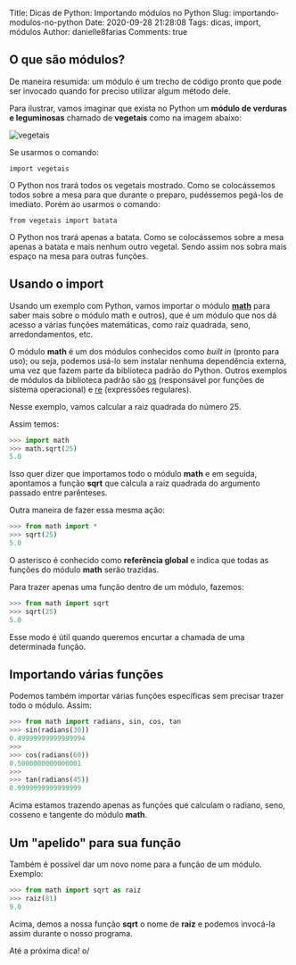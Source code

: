 Title: Dicas de Python: Importando módulos no Python
Slug: importando-modulos-no-python
Date: 2020-09-28 21:28:08
Tags: dicas, import, módulos
Author: danielle8farias
Comments: true



## O que são módulos?

De maneira resumida: um módulo é um trecho de código pronto que pode ser invocado quando for preciso utilizar algum método dele.

Para ilustrar, vamos imaginar que exista no Python um **módulo de verduras e leguminosas** chamado de **vegetais** como na imagem abaixo:

![vegetais]({filename}/images/vegetable.jpg)

Se usarmos o comando:

```
import vegetais
```

O Python nos trará todos os vegetais mostrado. Como se colocássemos todos sobre a mesa para que durante o preparo, pudéssemos pegá-los de imediato. Porém ao usarmos o comando:

```
from vegetais import batata
```

O Python nos trará apenas a batata. Como se colocássemos sobre a mesa apenas a batata e mais nenhum outro vegetal. Sendo assim nos sobra mais espaço na mesa para outras funções.

## Usando o import

Usando um exemplo com Python, vamos importar o módulo [**math**](https://docs.python.org/pt-br/3/library/math.html?highlight=math#module-math) para saber mais sobre o módulo math e outros), que é um módulo que nos dá acesso a várias funções matemáticas, como raiz quadrada, seno, arredondamentos, etc. 

O módulo **math** é um dos módulos conhecidos como *built in* (pronto para uso); ou seja, podemos usá-lo sem instalar nenhuma dependência externa, uma vez que fazem parte da biblioteca padrão do Python. Outros exemplos de módulos da biblioteca padrão são [os](https://docs.python.org/pt-br/3/library/os.html) (responsável por funções de sistema operacional) e [re](https://docs.python.org/pt-br/3/library/re.html) (expressões regulares).

Nesse exemplo, vamos calcular a raiz quadrada do número 25.

Assim temos:

```py
>>> import math
>>> math.sqrt(25)
5.0
```

Isso quer dizer que importamos todo o módulo **math** e em seguida, apontamos a função **sqrt** que calcula a raiz quadrada do argumento passado entre parênteses.

Outra maneira de fazer essa mesma ação:

``` py
>>> from math import *
>>> sqrt(25)
5.0
```

O asterisco é conhecido como **referência global** e indica que todas as funções do módulo **math** serão trazidas.

Para trazer apenas uma função dentro de um módulo, fazemos:

``` py
>>> from math import sqrt
>>> sqrt(25)
5.0
```

Esse modo é útil quando queremos encurtar a chamada de uma determinada função.

## Importando várias funções

Podemos também importar várias funções específicas sem precisar trazer todo o módulo. Assim:

```py
>>> from math import radians, sin, cos, tan
>>> sin(radians(30))
0.49999999999999994
>>>
>>> cos(radians(60))
0.5000000000000001
>>>
>>> tan(radians(45))
0.9999999999999999
```

Acima estamos trazendo apenas as funções que calculam o radiano, seno, cosseno e tangente do módulo **math**.

## Um "apelido" para sua função

Também é possível dar um novo nome para a função de um módulo. Exemplo:

```py
>>> from math import sqrt as raiz
>>> raiz(81)
9.0
```

Acima, demos a nossa função **sqrt** o nome de **raiz** e podemos invocá-la assim durante o nosso programa.

Até a próxima dica! o/
